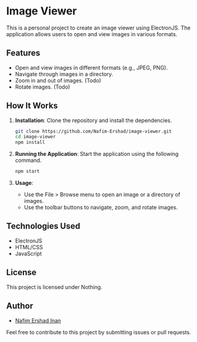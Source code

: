 # Image Viewer

This is a personal project to create an image viewer using ElectronJS. The application allows users to open and view images in various formats.

## Features

- Open and view images in different formats (e.g., JPEG, PNG).
- Navigate through images in a directory.
- Zoom in and out of images. (Todo)
- Rotate images. (Todo)

## How It Works

1. **Installation**: Clone the repository and install the dependencies.
    ```sh
    git clone https://github.com/Nafim-Ershad/image-viewer.git
    cd image-viewer
    npm install
    ```

2. **Running the Application**: Start the application using the following command.
    ```sh
    npm start
    ```

3. **Usage**: 
    - Use the File > Browse menu to open an image or a directory of images.
    - Use the toolbar buttons to navigate, zoom, and rotate images.

## Technologies Used

- ElectronJS
- HTML/CSS
- JavaScript

## License

This project is licensed under Nothing.

## Author

- [Nafim Ershad Inan](https://github.com/Nafim-Ershad)

Feel free to contribute to this project by submitting issues or pull requests.